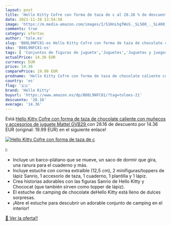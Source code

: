 ```yaml
---
layout: post
title: 'Hello Kitty Cofre con forma de taza de c al 28.16 % de descuento'
date: 2021-11-28 13:54:58
image: 'https://m.media-amazon.com/images/I/51HnLhgTWoS._SL500_._SL400_.jpg'
comments: true
category: ofertas
author: 'tole.es'
slug: 'B08L9NFC81-es Hello Kitty Cofre con forma de taza de chocolate caliente...'
sku: 'B08L9NFC81-es'
tags: [ 'Conjuntos de figuras de juguete','Juguetes','Juguetes y juegos','Muñecos y figuras','hello kitty','mattel', ]
actualPrice: 14.36 EUR
currency: EUR
price: 14.36
comparePrice: 19.99 EUR
prodname: 'Hello Kitty Cofre con forma de taza de chocolate caliente con muñecos y accesorios de juguete  Mattel GVB29 '
country: 'es'
flag: '🇪🇸'
brand: 'Hello Kitty'
buyurl: 'https://www.amazon.es/dp/B08L9NFC81/?tag=tolees-21'
descuento: '28.16'
average: '14.36'
---
```


Está [Hello Kitty Cofre con forma de taza de chocolate caliente con muñecos y accesorios de juguete  Mattel GVB29 ](https://www.amazon.es/dp/B08L9NFC81/?tag=tolees-21) con 28.16 de descuento por 14.36 EUR (original: 19.99 EUR) en el siguiente enlace!

[![Hello Kitty Cofre con forma de taza de c](https://m.media-amazon.com/images/I/51HnLhgTWoS._SL500_._SL400_.jpg)](https://www.amazon.es/dp/B08L9NFC81/?tag=tolees-21)

ℹ️:

- Incluye un barco-plátano que se mueve, un saco de dormir que gira, una ranura para el cuaderno y más. ​
- Incluye estuche con correa extraíble (12,5 cm), 2 minifiguras/toppers de lápiz Sanrio, 1 accesorio de taza, 1 cuaderno, 1 plantilla y 1 lápiz. ​
- Crea historias adorables con las figuras Sanrio de Hello Kitty y Chococat (que también sirven como topper de lápiz). ​
- El estuche de camping de chocolate de​Hello Kitty está lleno de dulces sorpresas. ​
- ¡Abre el estuche para descubrir un adorable conjunto de camping en el interior!

[🛒 Ver la oferta!!](https://www.amazon.es/dp/B08L9NFC81/?tag=tolees-21)
